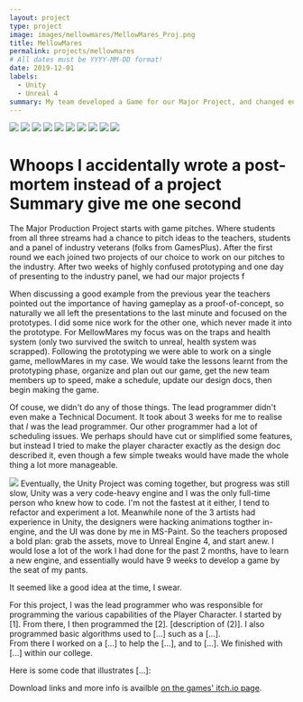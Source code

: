 ```yaml
---
layout: project
type: project
image: images/mellowmares/MellowMares_Proj.png
title: MellowMares
permalink: projects/mellowmares
# All dates must be YYYY-MM-DD format!
date: 2019-12-01
labels:
  - Unity
  - Unreal 4
summary: My team developed a Game for our Major Project, and changed engines partway through
---
```



<div class="ui small rounded images">
  <img class="ui image" src="../images/mellowmares/Screencap_1.png">
  <img class="ui image" src="../images/mellowmares/Screencap_2.png">
  <img class="ui image" src="../images/mellowmares/Screencap_3.png">
  <img class="ui image" src="../images/mellowmares/Screencap_4.png">
  <img class="ui image" src="../images/mellowmares/Screencap_5.png">
  <img class="ui image" src="../images/mellowmares/Screencap_6.png">
  <img class="ui image" src="../images/mellowmares/Screencap_7.png">
  <img class="ui image" src="../images/mellowmares/Screencap_8.png">
  <img class="ui image" src="../images/mellowmares/Screencap_9.png">
  <img class="ui image" src="../images/mellowmares/Screencap_10.png">
</div>

# Whoops I accidentally wrote a post-mortem instead of a project Summary give me one second


The Major Production Project starts with game pitches. Where students from all three streams had a chance to pitch ideas to the teachers, students and a panel of industry veterans (folks from GamesPlus). After the first round we each joined two projects of our choice to work on our pitches to the industry. After two weeks of highly confused prototyping and one day of presenting to the industry panel, we had our major projects f

When discussing a good example from the previous year the teachers pointed out the importance of having gameplay as a proof-of-concept, so naturally we all left the presentations to the last minute and focused on the prototypes. I did some nice work for the other one, which never made it into the prototype. For MellowMares my focus was on the traps and health system (only two survived the switch to unreal, health system was scrapped). 
Following the prototyping we were able to work on a single game, mellowMares in my case.
We would take the lessons learnt from the prototyping phase, organize and plan out our game, get the new team members up to speed, make a schedule, update our design docs, then begin making the game.

Of couse, we didn't do any of those things. The lead programmer didn't even make a Technical Document. It took about 3 weeks for me to realise that *I* was the lead programmer. Our other programmer had a lot of scheduling issues. We perhaps should have cut or simplified some features, but instead I tried to make the player character exactly as the design doc described it, even though a few simple tweaks would have made the whole thing a lot more manageable.


<img class="ui image" src="../images/mellowmares/size_change.gif">
Eventually, the Unity Project was coming together, but progress was still slow, Unity was a very code-heavy engine and I was the only full-time person who knew how to code. I'm not the fastest at it either, I tend to refactor and experiment a lot. 
Meanwhile none of the 3 artists had experience in Unity, the designers were hacking animations togther in-engine, and the UI was done by me in MS-Paint.
So the teachers proposed a bold plan: grab the assets, move to Unreal Engine 4, and start anew. 
I would lose a lot of the work I had done for the past 2 months, have to learn a new engine, and essentially would have 9 weeks to develop a game by the seat of my pants.

It seemed like a good idea at the time, I swear.

For this project, I was the lead programmer who was responsible for programming the various capabilities of the Player Character.
I started by [1].  From there, I then programmed the [2].
[description of (2)].  I also programmed basic algorithms used to [...] such as a [...].  
From there I worked on a [...] to help the [...], and to [...].  We finished with [...] within our college.

Here is some code that illustrates [...]:


Download links and more info is availble [on the games' itch.io page](https://mellowmares.itch.io/mellowmares).



